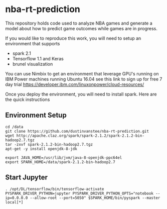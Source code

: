 # nba-rt-prediction
This repository holds code used to analyze NBA games and generate a model about how to predict game outcomes while games are in progress.  

If you would like to reproduce this work, you will need to setup an environment that supports
- spark 2.1
- Tensorflow 1.1 and Keras 
- brunel visualization

You can use Nimbix to get an environment that leverage GPU's running on IBM Power machines running Ubuntu 16.04
see this link to sign up for free 7 day trial 
https://developer.ibm.com/linuxonpower/cloud-resources/

Once you deploy the environment, you will need to install spark.  Here are the quick instructions 

## Environment Setup 
```
cd /data
git clone https://github.com/dustinvanstee/nba-rt-prediction.git
wget http://apache.claz.org/spark/spark-2.1.2/spark-2.1.2-bin-hadoop2.7.tgz 
tar -zxvf spark-2.1.2-bin-hadoop2.7.tgz
apt-get -y install openjdk-8-jdk

export JAVA_HOME=/usr/lib/jvm/java-8-openjdk-ppc64el
export SPARK_HOME=/data/spark-2.1.2-bin-hadoop2.7
```

## Start Jupyter
```
. /opt/DL/tensorflow/bin/tensorflow-activate
PYSPARK_DRIVER_PYTHON=jupyter PYSPARK_DRIVER_PYTHON_OPTS="notebook --ip=0.0.0.0 --allow-root --port=5050" $SPARK_HOME/bin/pyspark --master local[*]
```
